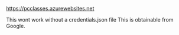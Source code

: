 https://pcclasses.azurewebsites.net

This wont work without a credentials.json file
This is obtainable from Google.
